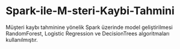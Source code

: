 # Spark-ile-M-steri-Kaybi-Tahmini
Müşteri kaybı tahminine yönelik Spark üzerinde model geliştirilmesi
RandomForest, Logistic Regression ve DecisionTrees algoritmaları kullanılmıştır.

